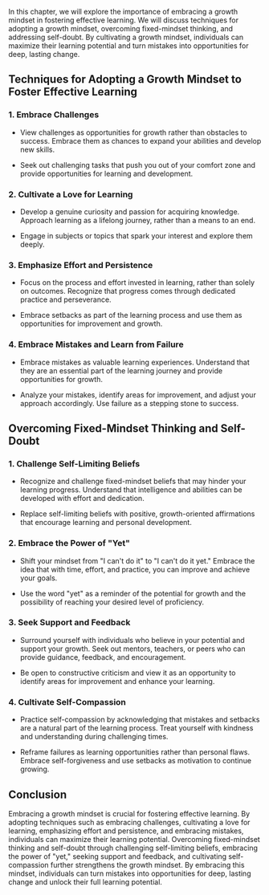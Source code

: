
In this chapter, we will explore the importance of embracing a growth mindset in fostering effective learning. We will discuss techniques for adopting a growth mindset, overcoming fixed-mindset thinking, and addressing self-doubt. By cultivating a growth mindset, individuals can maximize their learning potential and turn mistakes into opportunities for deep, lasting change.

Techniques for Adopting a Growth Mindset to Foster Effective Learning
---------------------------------------------------------------------

### 1. Embrace Challenges

* View challenges as opportunities for growth rather than obstacles to success. Embrace them as chances to expand your abilities and develop new skills.

* Seek out challenging tasks that push you out of your comfort zone and provide opportunities for learning and development.

### 2. Cultivate a Love for Learning

* Develop a genuine curiosity and passion for acquiring knowledge. Approach learning as a lifelong journey, rather than a means to an end.

* Engage in subjects or topics that spark your interest and explore them deeply.

### 3. Emphasize Effort and Persistence

* Focus on the process and effort invested in learning, rather than solely on outcomes. Recognize that progress comes through dedicated practice and perseverance.

* Embrace setbacks as part of the learning process and use them as opportunities for improvement and growth.

### 4. Embrace Mistakes and Learn from Failure

* Embrace mistakes as valuable learning experiences. Understand that they are an essential part of the learning journey and provide opportunities for growth.

* Analyze your mistakes, identify areas for improvement, and adjust your approach accordingly. Use failure as a stepping stone to success.

Overcoming Fixed-Mindset Thinking and Self-Doubt
------------------------------------------------

### 1. Challenge Self-Limiting Beliefs

* Recognize and challenge fixed-mindset beliefs that may hinder your learning progress. Understand that intelligence and abilities can be developed with effort and dedication.

* Replace self-limiting beliefs with positive, growth-oriented affirmations that encourage learning and personal development.

### 2. Embrace the Power of "Yet"

* Shift your mindset from "I can't do it" to "I can't do it yet." Embrace the idea that with time, effort, and practice, you can improve and achieve your goals.

* Use the word "yet" as a reminder of the potential for growth and the possibility of reaching your desired level of proficiency.

### 3. Seek Support and Feedback

* Surround yourself with individuals who believe in your potential and support your growth. Seek out mentors, teachers, or peers who can provide guidance, feedback, and encouragement.

* Be open to constructive criticism and view it as an opportunity to identify areas for improvement and enhance your learning.

### 4. Cultivate Self-Compassion

* Practice self-compassion by acknowledging that mistakes and setbacks are a natural part of the learning process. Treat yourself with kindness and understanding during challenging times.

* Reframe failures as learning opportunities rather than personal flaws. Embrace self-forgiveness and use setbacks as motivation to continue growing.

Conclusion
----------

Embracing a growth mindset is crucial for fostering effective learning. By adopting techniques such as embracing challenges, cultivating a love for learning, emphasizing effort and persistence, and embracing mistakes, individuals can maximize their learning potential. Overcoming fixed-mindset thinking and self-doubt through challenging self-limiting beliefs, embracing the power of "yet," seeking support and feedback, and cultivating self-compassion further strengthens the growth mindset. By embracing this mindset, individuals can turn mistakes into opportunities for deep, lasting change and unlock their full learning potential.
